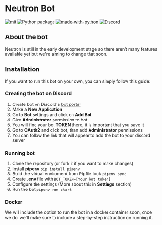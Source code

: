 # Neutron Bot

[![mit](https://img.shields.io/badge/Licensed%20under-MIT-red.svg?style=flat-square)](./LICENSE)
![Python package](https://github.com/Codin-Nerds/Neutron-Bot/workflows/Python%20package/badge.svg)
[![made-with-python](https://img.shields.io/badge/Made%20with-Python%203.8-ffe900.svg?longCache=true&style=flat-square&colorB=00a1ff&logo=python&logoColor=88889e)](https://www.python.org/)
[![Discord](https://img.shields.io/static/v1?label=The%20Codin'%20Nerds&logo=discord&message=%3E300%20members&color=%237289DA&logoColor=white)](https://discord.gg/Dhz9pM7)

## About the bot

Neutron is still in the early development stage so there aren't many features available yet but we're aiming to change that soon.

## Installation

If you want to run this bot on your own, you can simply follow this guide:

### Creating the bot on Discord

1. Create bot on Discord's [bot portal](https://discord.com/developers/applications/)
2. Make a **New Application**
3. Go to **Bot** settings and click on **Add Bot**
4. Give **Administrator** permission to bot
5. You will find your bot **TOKEN** there, it is important that you save it
6. Go to **OAuth2** and click bot, than add **Administrator** permissions
7. You can follow the link that will appear to add the bot to your discord server

### Running bot

1. Clone the repository (or fork it if you want to make changes)
2. Install **pipenv** `pip install pipenv`
3. Build the virtual enviroment from Pipfile.lock `pipenv sync`
4. Create **.env** file with `BOT_TOKEN=[Your bot token]`
5. Configure the settings (More about this in **Settings** section)
6. Run the bot `pipenv run start`

### Docker

We will include the option to run the bot in a docker container soon, once we do, we'll make sure to include a step-by-step instruction on running it.
